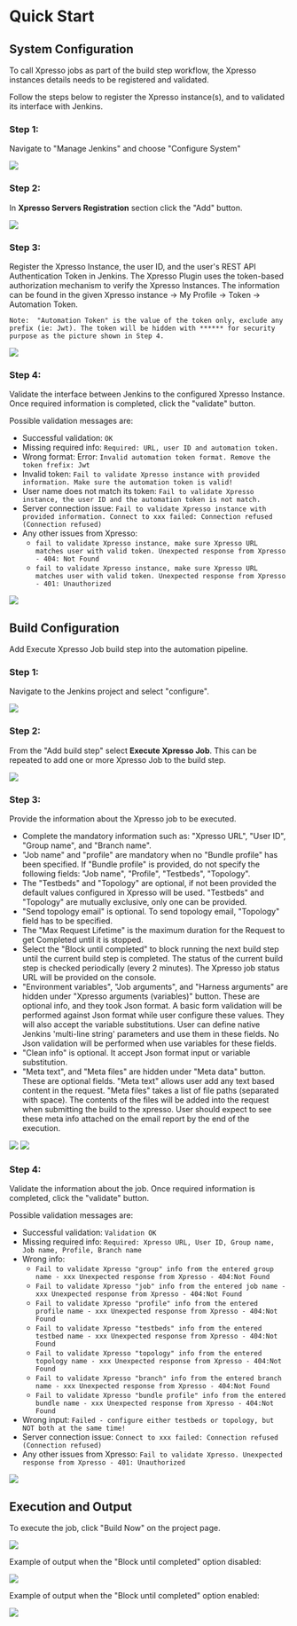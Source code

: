 # Quick Start


## System Configuration
To call Xpresso jobs as part of the build step workflow, the Xpresso instances details needs to be registered and validated.

Follow the steps below to register the Xpresso instance(s), and to validated its interface with Jenkins.

### Step 1:
Navigate to "Manage Jenkins" and choose "Configure System"

![](assets/images/sysconfig1.png)

### Step 2:
In __Xpresso Servers Registration__ section click the "Add" button.

![](assets/images/sysconfig2.png)

### Step 3:
Register the Xpresso Instance, the user ID, and the user's REST API Authentication Token in Jenkins. The Xpresso Plugin uses the token-based authorization mechanism to verify the Xpresso Instances. The information can be found in the given Xpresso instance -> My Profile -> Token -> Automation Token. 

`Note:  "Automation Token" is the value of the token only, exclude any prefix (ie: Jwt). The token will be hidden with ****** for security purpose as the picture shown in Step 4.`
 
![](assets/images/sysconfig3.png)

### Step 4:
Validate the interface between Jenkins to the configured Xpresso Instance. Once required information is completed,  click the "validate" button.

Possible validation messages are:
* Successful validation: `OK`
* Missing required info: `Required: URL, user ID and automation token.`
* Wrong format: Error: `Invalid automation token format. Remove the token frefix: Jwt`
* Invalid token: `Fail to validate Xpresso instance with provided information. Make sure the automation token is valid!`
* User name does not match its token: `Fail to validate Xpresso instance, the user ID and the automation token is not match.`
* Server connection issue: `Fail to validate Xpresso instance with provided information. Connect to xxx failed: Connection refused (Connection refused)`
* Any other issues from Xpresso:
  * `fail to validate Xpresso instance, make sure Xpresso URL matches user with valid token. Unexpected response from Xpresso - 404: Not Found`
  * `fail to validate Xpresso instance, make sure Xpresso URL matches user with valid token. Unexpected response from Xpresso - 401: Unauthorized`

![](assets/images/sysconfig4.png)


## Build Configuration
Add Execute Xpresso Job build step into the automation pipeline.

### Step 1:
Navigate to the Jenkins project and select "configure".

![](assets/images/buildconfig1.png)

### Step 2:
From the "Add build step"  select  __Execute Xpresso Job__. This can be repeated to add one or more Xpresso Job to the build step. 

![](assets/images/buildconfig2.png)

### Step 3:
Provide the information about the Xpresso job to be executed.   

* Complete the mandatory information such as: "Xpresso URL", "User ID", "Group name", and  "Branch name".
* "Job name" and "profile" are mandatory when no "Bundle profile" has been specified. If "Bundle profile" is provided, do not specify the following fields: "Job name", "Profile", "Testbeds", "Topology".
* The "Testbeds" and "Topology" are optional, if not been provided the default values configured in Xpresso will be used. "Testbeds" and "Topology" are mutually exclusive, only one can be provided.
* "Send topology email" is optional. To send topology email, "Topology" field has to be specified.
* The "Max Request Lifetime" is the maximum duration for the Request to get Completed until it is stopped.  
* Select the "Block until completed" to block running the next build step until the current build step is completed. The status of the current build step is checked periodically (every 2 minutes). The Xpresso job status URL will be provided on the console.
* "Environment variables", "Job arguments", and "Harness arguments" are hidden under "Xpresso arguments (variables)" button. These are optional info, and they took Json format. A basic form validation will be performed against Json format while user configure these values. They will also accept the variable substitutions. User can define native Jenkins 'multi-line string' parameters and use them in these fields. No Json validation will be performed when use variables for these fields.
* "Clean info" is optional. It accept Json format input or variable substitution.
* "Meta text", and "Meta files" are hidden under "Meta data" button. These are optional fields. "Meta text" allows user add any text based content in the request. "Meta files" takes a list of file paths (separated with space). The contents of the files will be added into the request when submitting the build to the xpresso. User should expect to see these meta info attached on the email report by the end of the execution.
 
![](assets/images/buildconfig3.png)
![](assets/images/buildconfig3_2.png)

### Step 4:
Validate the information about the job. Once required information is completed,  click the "validate" button.
  
Possible validation messages are:
* Successful validation: `Validation OK`
* Missing required info: `Required: Xpresso URL, User ID, Group name, Job name, Profile, Branch name`
* Wrong info:
  * `Fail to validate Xpresso "group" info from the entered group name - xxx Unexpected response from Xpresso - 404:Not Found`
  * `Fail to validate Xpresso "job" info from the entered job name - xxx Unexpected response from Xpresso - 404:Not Found`
  * `Fail to validate Xpresso "profile" info from the entered profile name - xxx Unexpected response from Xpresso - 404:Not Found`
  * `Fail to validate Xpresso "testbeds" info from the entered testbed name - xxx Unexpected response from Xpresso - 404:Not Found`
  * `Fail to validate Xpresso "topology" info from the entered topology name - xxx Unexpected response from Xpresso - 404:Not Found`
  * `Fail to validate Xpresso "branch" info from the entered branch name - xxx Unexpected response from Xpresso - 404:Not Found`
  * `Fail to validate Xpresso "bundle profile" info from the entered bundle name - xxx Unexpected response from Xpresso - 404:Not Found`
* Wrong input: `Failed - configure either testbeds or topology, but NOT both at the same time!`
* Server connection issue: `Connect to xxx failed: Connection refused (Connection refused)`
* Any other issues from Xpresso: `Fail to validate Xpresso. Unexpected response from Xpresso - 401: Unauthorized`

![](assets/images/buildconfig4.png)

## Execution and Output

To execute the job, click "Build Now" on the project page.

![](assets/images/run.png)

Example of output when the "Block until completed" option disabled:

![](assets/images/output1.png)

Example of output when the "Block until completed" option enabled:

![](assets/images/output2.png)
